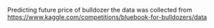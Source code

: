 Predicting future price of bulldozer the data was collected from https://www.kaggle.com/competitions/bluebook-for-bulldozers/data 
